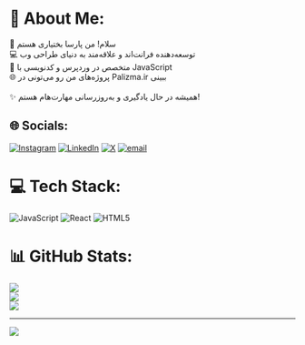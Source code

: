 # 💫 About Me:
👋 سلام! من پارسا بختیاری هستم<br>💻 توسعه‌دهنده فرانت‌اند و علاقه‌مند به دنیای طراحی وب<br>🚀 متخصص در وردپرس و کدنویسی با JavaScript<br>🌐 پروژه‌های من رو می‌تونی در Palizma.ir ببینی<br><br>✨ همیشه در حال یادگیری و به‌روزرسانی مهارت‌هام هستم!


## 🌐 Socials:
[![Instagram](https://img.shields.io/badge/Instagram-%23E4405F.svg?logo=Instagram&logoColor=white)](https://instagram.com/parsaw.ir) [![LinkedIn](https://img.shields.io/badge/LinkedIn-%230077B5.svg?logo=linkedin&logoColor=white)](https://linkedin.com/in/parsaw78) [![X](https://img.shields.io/badge/X-black.svg?logo=X&logoColor=white)](https://x.com/parsaw78) [![email](https://img.shields.io/badge/Email-D14836?logo=gmail&logoColor=white)](mailto:parsaw78b@gmail.com) 

# 💻 Tech Stack:
![JavaScript](https://img.shields.io/badge/javascript-%23323330.svg?style=for-the-badge&logo=javascript&logoColor=%23F7DF1E) ![React](https://img.shields.io/badge/react-%2320232a.svg?style=for-the-badge&logo=react&logoColor=%2361DAFB) ![HTML5](https://img.shields.io/badge/html5-%23E34F26.svg?style=for-the-badge&logo=html5&logoColor=white)
# 📊 GitHub Stats:
![](https://github-readme-stats.vercel.app/api?username=parsaw78&theme=dark&hide_border=false&include_all_commits=false&count_private=false)<br/>
![](https://github-readme-streak-stats.herokuapp.com/?user=parsaw78&theme=dark&hide_border=false)<br/>
![](https://github-readme-stats.vercel.app/api/top-langs/?username=parsaw78&theme=dark&hide_border=false&include_all_commits=false&count_private=false&layout=compact)

---
[![](https://visitcount.itsvg.in/api?id=parsaw78&icon=0&color=0)](https://visitcount.itsvg.in)

<!-- Proudly created with GPRM ( https://gprm.itsvg.in ) -->
